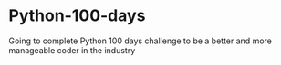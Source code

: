 # Python-100-days
Going to complete Python 100 days challenge to be a better and more manageable coder in the industry
